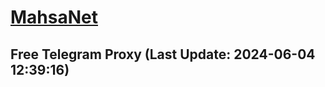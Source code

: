 
# [MahsaNet](https://t.me/mahsa_net)
## Free Telegram Proxy (Last Update: 2024-06-04 12:39:16)

    